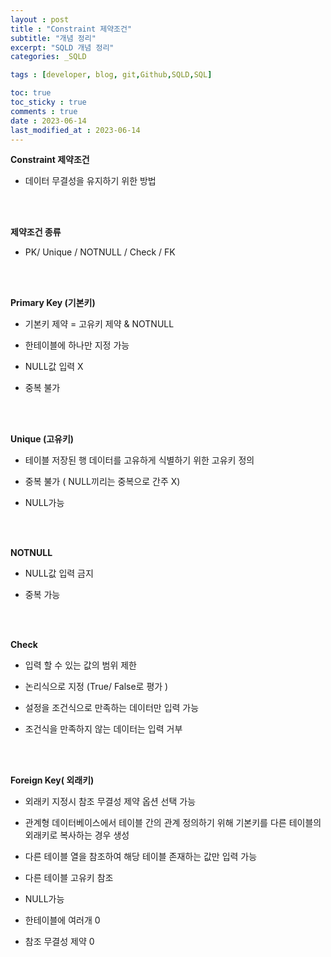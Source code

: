 ```yaml
---
layout : post
title : "Constraint 제약조건"
subtitle: "개념 정리"
excerpt: "SQLD 개념 정리"
categories: _SQLD

tags : [developer, blog, git,Github,SQLD,SQL]

toc: true 
toc_sticky : true
comments : true
date : 2023-06-14
last_modified_at : 2023-06-14
---
```





**Constraint 제약조건**

- 데이터 무결성을 유지하기 위한 방법

 <br/><br/>

**제약조건 종류**

- PK/ Unique / NOTNULL / Check / FK

 <br/><br/>

**Primary Key (기본키)**

- 기본키 제약 = 고유키 제약 & NOTNULL

- 한테이블에 하나만 지정 가능 

- NULL값 입력 X 

- 중복 불가 

 <br/><br/>

**Unique (고유키)**

- 테이블 저장된 행 데이터를 고유하게 식별하기 위한 고유키 정의 

- 중복 불가 ( NULL끼리는 중복으로 간주 X) 

- NULL가능 

 <br/><br/>

**NOTNULL**

- NULL값 입력 금지

- 중복 가능 

 <br/><br/>

**Check**

- 입력 할 수 있는 값의 범위 제한 

- 논리식으로 지정 (True/ False로 평가 )

- 설정을 조건식으로 만족하는 데이터만 입력 가능 

- 조건식을 만족하지 않는 데이터는 입력 거부

 <br/><br/>

**Foreign Key( 외래키)**

- 외래키 지정시 참조 무결성 제약 옵션 선택 가능

- 관계형 데이터베이스에서 테이블 간의 관계 정의하기 위해   기본키를 다른 테이블의 외래키로 복사하는 경우 생성 

- 다른 테이블 열을 참조하여 해당 테이블 존재하는 값만 입력 가능 

- 다른 테이블 고유키 참조 

- NULL가능 

- 한테이블에 여러개 0

- 참조 무결성 제약 0

 

 

 

 
